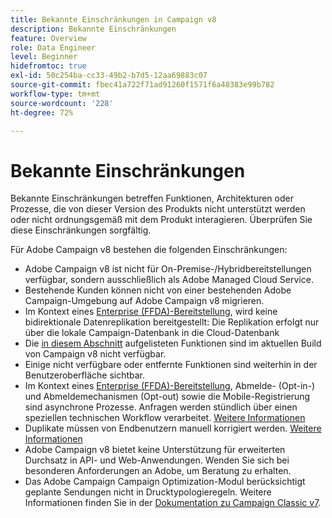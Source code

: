```yaml
---
title: Bekannte Einschränkungen in Campaign v8
description: Bekannte Einschränkungen
feature: Overview
role: Data Engineer
level: Beginner
hidefromtoc: true
exl-id: 50c254ba-cc33-49b2-b7d5-12aa69883c07
source-git-commit: fbec41a722f71ad91260f1571f6a48383e99b782
workflow-type: tm+mt
source-wordcount: '228'
ht-degree: 72%

---
```


# Bekannte Einschränkungen

Bekannte Einschränkungen betreffen Funktionen, Architekturen oder Prozesse, die von dieser Version des Produkts nicht unterstützt werden oder nicht ordnungsgemäß mit dem Produkt interagieren. Überprüfen Sie diese Einschränkungen sorgfältig.

Für Adobe Campaign v8 bestehen die folgenden Einschränkungen:

* Adobe Campaign v8 ist nicht für On-Premise-/Hybridbereitstellungen verfügbar, sondern ausschließlich als Adobe Managed Cloud Service.
* Bestehende Kunden können nicht von einer bestehenden Adobe Campaign-Umgebung auf Adobe Campaign v8 migrieren.
* Im Kontext eines [Enterprise (FFDA)-Bereitstellung](../architecture/enterprise-deployment.md), wird keine bidirektionale Datenreplikation bereitgestellt: Die Replikation erfolgt nur über die lokale Campaign-Datenbank in die Cloud-Datenbank
* Die [in diesem Abschnitt](capability-matrix.md#gs-unavailable-features) aufgelisteten Funktionen sind im aktuellen Build von Campaign v8 nicht verfügbar.
* Einige nicht verfügbare oder entfernte Funktionen sind weiterhin in der Benutzeroberfläche sichtbar.
* Im Kontext eines [Enterprise (FFDA)-Bereitstellung](../architecture/enterprise-deployment.md), Abmelde- (Opt-in-) und Abmeldemechanismen (Opt-out) sowie die Mobile-Registrierung sind asynchrone Prozesse. Anfragen werden stündlich über einen speziellen technischen Workflow verarbeitet. [Weitere Informationen](../architecture/replication.md#tech-wf)
* Duplikate müssen von Endbenutzern manuell korrigiert werden. [Weitere Informationen](../architecture/keys.md)
* Adobe Campaign v8 bietet keine Unterstützung für erweiterten Durchsatz in API- und Web-Anwendungen. Wenden Sie sich bei besonderen Anforderungen an Adobe, um Beratung zu erhalten.
* Das Adobe Campaign Campaign Optimization-Modul berücksichtigt geplante Sendungen nicht in Drucktypologieregeln. Weitere Informationen finden Sie in der [Dokumentation zu Campaign Classic v7](https://experienceleague.adobe.com/docs/campaign-classic/using/orchestrating-campaigns/campaign-optimization/pressure-rules.html?lang=de#setting-the-period).